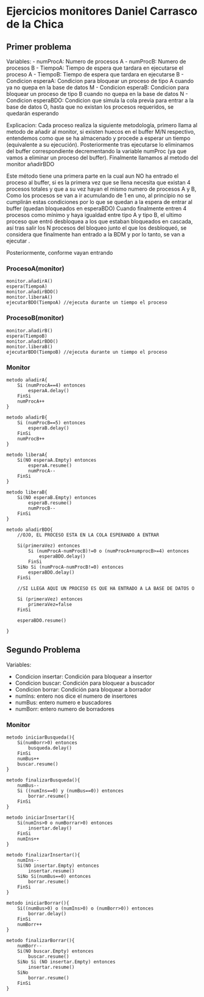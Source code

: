 ﻿
# Ejercicios monitores Daniel Carrasco de la Chica
## Primer problema
Variables:
	- numProcA: Numero de procesos A
	- numProcB: Numero de procesos B
	- TiempoA: Tiempo de espera que tardara en ejecutarse el proceso A
	- TiempoB: Tiempo de espera que tardara en ejecutarse B
	- Condicion esperaA: Condicion para bloquear un proceso de tipo A cuando ya no quepa en la base de datos M
	- Condicion esperaB: Condicion para bloquear un proceso de tipo B cuando no quepa en la base de datos N
	- Condicion esperaBDO: Condicion que simula la cola previa para entrar a la base de datos O, hasta que no existan los procesos requeridos, se quedarán esperando

Explicacion: Cada proceso realiza la siguiente metodología, primero llama al metodo de añadir al monitor, si existen huecos en el buffer M/N respectivo, entendemos como que se ha almacenado y procede a esperar un tiempo (equivalente a su ejecución). Posteriormente tras ejecutarse lo eliminamos del buffer correspondiente decrementando la variable numProc (ya que vamos a eliminar un proceso del buffer).
Finalmente llamamos al metodo del monitor añadirBDO

Este método tiene una primera parte en la cual aun NO ha entrado el proceso al buffer, si es la primera vez que se llena necesita que existan 4 procesos totales y que a su vez hayan el mismo numero de procesos A y B, Como los procesos se van a ir acumulando de 1 en uno, al principio no se cumplirán estas condiciones por lo que se quedan a la espera de entrar al buffer (quedan bloqueados en esperaBDO)
Cuando finalmente entren 4 procesos como mínimo y haya igualdad entre tipo A y tipo B, el ultimo proceso que entró desbloquea a los que estaban bloqueados en cascada, así tras salir los N procesos del bloqueo junto el que los desbloqueó, se considera que finalmente han entrado a la BDM y por lo tanto, se van a ejecutar .

Posteriormente, conforme vayan entrando
	
### ProcesoA(monitor)
	monitor.añadirA()
	espera(TiempoA)
	monitor.añadirBDO()
	monitor.liberaA()
	ejecutarBDO(TiempoA) //ejecuta durante un tiempo el proceso
### ProcesoB(monitor)
	monitor.añadirB()
	espera(TiempoB)
	monitor.añadirBDO()
	monitor.liberaB()
	ejecutarBDO(TiempoB) //ejecuta durante un tiempo el proceso

### Monitor
```
metodo añadirA{
	Si (numProcA==4) entonces
		esperaA.delay()
	FinSi
	numProcA++
}
```

```
metodo añadirB{
	Si (numProcB==5) entonces
		esperaB.delay()
	FinSi
	numProcB++
}
```

```
metodo liberaA{
	Si(NO esperaA.Empty) entonces
		esperaA.resume()
		numProcA--
	FinSi
}
```

```
metodo liberaB{
	Si(NO esperaB.Empty) entonces
		esperaB.resume()
		numProcB--
	FinSi
}
```

```
metodo añadirBDO{
	//OJO, EL PROCESO ESTA EN LA COLA ESPERANDO A ENTRAR

	Si(primeraVez) entonces
		Si (numProcA-numProcB)!=0 o (numProcA+numprocB>=4) entonces
			esperaBDO.delay()
		FinSi
	SiNo Si (numProcA-numProcB!=0) entonces
		esperaBDO.delay()
	FinSi
	
	//SI LLEGA AQUI UN PROCESO ES QUE HA ENTRADO A LA BASE DE DATOS O
	
	Si (primeraVez) entonces
		primeraVez=false
	FinSi
	
	esperaBDO.resume()

}
```

## Segundo Problema

Variables:
- Condicion insertar: Condición para bloquear a insertor
- Condicion buscar: Condición para bloquear a buscador
- Condicion borrar: Condición para bloquear a borrador
- numIns: entero nos dice el numero de insertores
- numBus: entero numero e buscadores
- numBorr: entero numero de borradores

### Monitor
```
metodo iniciarBusqueda(){
	Si(numBorr>0) entonces
		busqueda.delay()
	FinSi
	numBus++
	buscar.resume()
}
```

```
metodo finalizarBusqueda(){
	numBus--
	Si ((numIns==0) y (numBus==0)) entonces
		borrar.resume()
	FinSi
}
```
```
metodo iniciarInsertar(){
	Si(numIns>0 o numBorrar>0) entonces
		insertar.delay()
	FinSi
	numIns++
}
```
```
metodo finalizarInsertar(){
	numIns--
	Si(NO insertar.Empty) entonces
		insertar.resume()
	SiNo Si(numBus==0) entonces
		borrar.resume()
	FinSi
}

```
```
metodo iniciarBorrar(){
	Si((numBus>0) o (numIns>0) o (numBorr>0)) entonces
		borrar.delay()
	FinSi
	numBorr++
}
```

```
metodo finalizarBorrar(){
	numBorr--
	Si(NO buscar.Empty) entonces
		buscar.resume()
	SiNo Si (NO insertar.Empty) entonces
		insertar.resume()
	SiNo
		borrar.resume()
	FinSi
}

```
